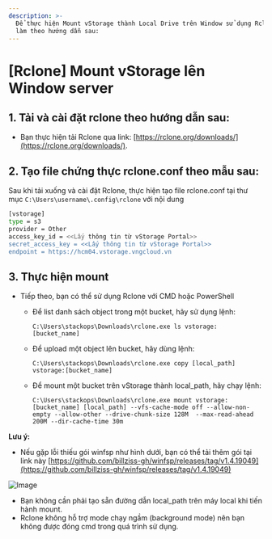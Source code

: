 ```yaml
---
description: >-
  Để thực hiện Mount vStorage thành Local Drive trên Window sử dụng Rclone, hãy
  làm theo hướng dẫn sau:
---
```


# \[Rclone] Mount vStorage lên Window server

## 1. Tải và cài đặt **rclone** theo hướng dẫn sau:

* Bạn thực hiện tải Rclone qua link:  [https://rclone.org/downloads/](https://rclone.org/downloads/).

## 2. Tạo file chứng thực rclone.conf theo mẫu sau:

Sau khi tải xuống và cài đặt Rclone, thực hiện tạo file rclone.conf tại thư mục `C:\Users\username\.config\rclone` với nội dung

```bash
[vstorage]
type = s3
provider = Other
access_key_id = <<Lấy thông tin từ vStorage Portal>>
secret_access_key = <<Lấy thông tin từ vStorage Portal>>
endpoint = https://hcm04.vstorage.vngcloud.vn
```

## 3. Thực hiện mount

* Tiếp theo, bạn có thể sử dụng Rclone với CMD hoặc PowerShell
  *   Để list danh sách object trong một bucket, hãy sử dụng lệnh: 

      ```
      C:\Users\stackops\Downloads\rclone.exe ls vstorage:[bucket_name]
      ```
  *   Để upload một object lên bucket, hãy dùng lệnh:

      ```
      C:\Users\stackops\Downloads\rclone.exe copy [local_path] vstorage:[bucket_name]
      ```
  *   Để mount một bucket trên vStorage thành local\_path, hãy chạy lệnh:

      ```
      C:\Users\stackops\Downloads\rclone.exe mount vstorage:[bucket_name] [local_path] --vfs-cache-mode off --allow-non-empty --allow-other --drive-chunk-size 128M  --max-read-ahead 200M --dir-cache-time 30m
      ```

**Lưu ý:**

* Nếu gặp lỗi thiếu gói winfsp như hình dưới, bạn có thể tải thêm gói tại link này [https://github.com/billziss-gh/winfsp/releases/tag/v1.4.19049](https://github.com/billziss-gh/winfsp/releases/tag/v1.4.19049)

![Image](https://github.com/vngcloud/docs/blob/main/Vietnamese/.gitbook/assets/image%20(1)%20(1)%20(1)%20(1)%20(1)%20(1)%20(1)%20(1)%20(1)%20(1)%20(1)%20(1)%20(1)%20(1)%20(1)%20(1)%20(1)%20(1)%20(1)%20(1)%20(1).png?raw=true)

* Bạn không cần phải tạo sẵn đường dẫn local\_path trên máy local khi tiến hành mount.
* Rclone không hỗ trợ mode chạy ngầm (background mode) nên bạn không được đóng cmd trong quá trình sử dụng.
